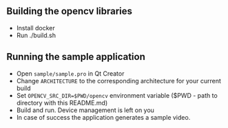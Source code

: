 ## Building the opencv libraries

- Install docker
- Run ./build.sh

## Running the sample application

- Open `sample/sample.pro` in Qt Creator
- Change `ARCHITECTURE` to the corresponding architecture for your current build
- Set `OPENCV_SRC_DIR=$PWD/opencv` environment variable ($PWD - path to directory with this README.md)
- Build and run. Device management is left on you
- In case of success the application generates a sample video.
